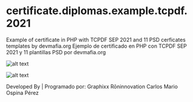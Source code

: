 # certificate.diplomas.example.tcpdf.2021
Example of certificate in PHP with TCPDF SEP 2021 and 11 PSD cerficates templates by devmafia.org
Ejemplo de certificado en PHP con TCPDF SEP 2021 y 11 plantillas PSD por devmafia.org

![alt text](https://i.postimg.cc/YSzYbPFN/diplomas-screenshot-2021-09-18-at-20-10-51.png)

![alt text](https://i.postimg.cc/Kz9LygJR/diplomas-screenshot-2021-09-18-at-20-11-30.png)

Developed By | Programado por:
Graphixx Rōninnovation
Carlos Mario Ospina Pérez
